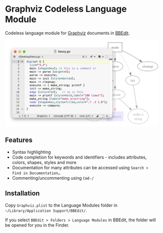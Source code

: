 # Graphviz Codeless Language Module
Codeless language module for [Graphviz](https://graphviz.org) documents in [BBEdit](https://www.barebones.com/products/bbedit/index.html).

<img src="graphviz-clm@2x.png" alt="Screenshot of Graphviz file in BBEdit" width=683>

## Features
- Syntax highlighting
- Code completion for keywords and identifiers - includes attributes, colors, shapes, styles and more
- Documentation for many attributes can be accessed using `Search > Find in Documentation…`
- Commenting/uncommenting using `Cmd-/`

## Installation
Copy `Graphviz.plist` to the Language Modules folder in `~/Library/Application Support/BBEdit/`. 

If you select `BBEdit > Folders > Language Modules` in BBEdit, the folder will be opened for you in the Finder.
